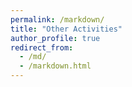 ```yaml
---
permalink: /markdown/
title: "Other Activities"
author_profile: true
redirect_from: 
  - /md/
  - /markdown.html
---
```



